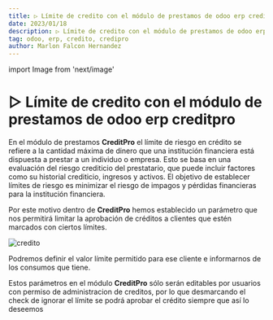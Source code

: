 ```yaml
---
title: ▷ Límite de credito con el módulo de prestamos de odoo erp creditpro 
date: 2023/01/18
description: ▷ Límite de credito con el módulo de prestamos de odoo erp creditpro
tag: odoo, erp, credito, credipro
author: Marlon Falcon Hernandez
---
```

import Image from 'next/image'

# ▷ Límite de credito con el módulo de prestamos de odoo erp creditpro

En el módulo de prestamos **CreditPro** el límite de riesgo en crédito se refiere a la cantidad máxima de dinero que una institución financiera está dispuesta a prestar a un individuo o empresa. Esto se basa en una evaluación del riesgo crediticio del prestatario, que puede incluir factores como su historial crediticio, ingresos y activos. El objetivo de establecer límites de riesgo es minimizar el riesgo de impagos y pérdidas financieras para la institución financiera.

Por este motivo dentro de **CreditPro** hemos establecido un parámetro que nos permitirá limitar la aprobación de créditos a clientes que estén marcados con ciertos límites.

<Image
  src="/images/posts/limite-credito.png"
  alt="credito"
  width={1540}
  height={594}
  priority
  className="next-image"
/>

Podremos definir el valor límite permitido para ese cliente e informarnos de los consumos que tiene.

Estos parámetros en el módulo **CreditPro** sólo serán editables por usuarios con permiso de administracion de creditos, por lo que desmarcando el check de ignorar el límite se podrá aprobar el crédito siempre que así lo deseemos
